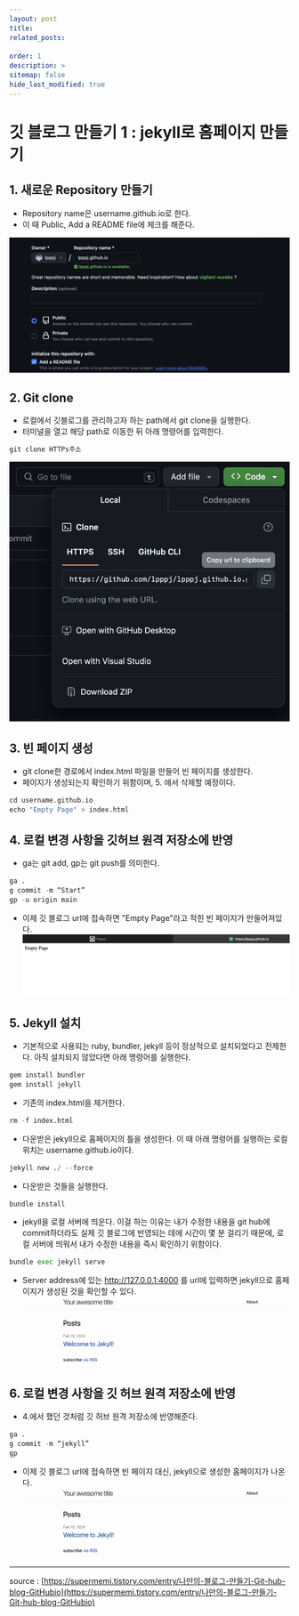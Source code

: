```yaml
---
layout: post
title: 
related_posts:
  _
order: 1
description: >
sitemap: false
hide_last_modified: true
---
```


# 깃 블로그 만들기 1 : jekyll로 홈페이지 만들기

## 1. 새로운 Repository 만들기

- Repository name은 username.github.io로 한다.
- 이 때 Public, Add a README file에 체크를 해준다.

![그림1](/assets/img/gitblog/gitblog1/gitblog1_1.png)

## 2. Git clone

- 로컬에서 깃블로그를 관리하고자 하는 path에서 git clone을 실행한다.
- 터미널을 열고 해당 path로 이동한 뒤 아래 명령어를 입력한다.
~~~python
git clone HTTPs주소
~~~

![그림2](/assets/img/gitblog/gitblog1/gitblog1_2.png)

## 3. 빈 페이지 생성

- git clone한 경로에서 index.html 파일을 만들어 빈 페이지를 생성한다.
- 페이지가 생성되는지 확인하기 위함이며, 5. 에서 삭제할 예정이다.
~~~python
cd username.github.io
echo "Empty Page" > index.html
~~~

## 4. 로컬 변경 사항을 깃허브 원격 저장소에 반영

- ga는 git add, gp는 git push를 의미한다.
~~~python
ga .
g commit -m “Start”
gp -u origin main
~~~
- 이제 깃 블로그 url에 접속하면 "Empty Page"라고 적힌 빈 페이지가 만들어져있다.
![그림3](/assets/img/gitblog/gitblog1/gitblog1_3.png)

## 5. Jekyll 설치

- 기본적으로 사용되는 ruby, bundler, jekyll 등이 정상적으로 설치되었다고 전제한다. 아직 설치되지 않았다면 아래 명령어를 실행한다.
~~~python
gem install bundler
gem install jekyll
~~~

- 기존의 index.html을 제거한다.
~~~python
rm -f index.html
~~~

- 다운받은 jekyll으로 홈페이지의 틀을 생성한다. 이 때 아래 명령어를 실행하는 로컬 위치는 username.github.io이다.
~~~python
jekyll new ./ --force
~~~

- 다운받은 것들을 실행한다.
~~~python
bundle install
~~~

- jekyll을 로컬 서버에 띄운다. 이걸 하는 이유는 내가 수정한 내용을 git hub에 commit하더라도 실제 깃 블로그에 반영되는 데에 시간이 몇 분 걸리기 때문에, 로컬 서버에 띄워서 내가 수정한 내용을 즉시 확인하기 위함이다.
~~~python
bundle exec jekyll serve
~~~  
- Server address에 있는 http://127.0.0.1:4000 를 url에 입력하면 jekyll으로 홈페이지가 생성된 것을 확인할 수 있다.
![그림4](/assets/img/gitblog/gitblog1/gitblog1_4.png)

## 6. 로컬 변경 사항을 깃 허브 원격 저장소에 반영

- 4.에서 했던 것처럼 깃 허브 원격 저장소에 반영해준다.
~~~python
ga .
g commit -m “jekyll”
gp
~~~
- 이제 깃 블로그 url에 접속하면 빈 페이지 대신, jekyll으로 생성한 홈페이지가 나온다.
![그림4](/assets/img/gitblog/gitblog1/gitblog1_4.png)

---
source : [https://supermemi.tistory.com/entry/나만의-블로그-만들기-Git-hub-blog-GitHubio](https://supermemi.tistory.com/entry/나만의-블로그-만들기-Git-hub-blog-GitHubio)